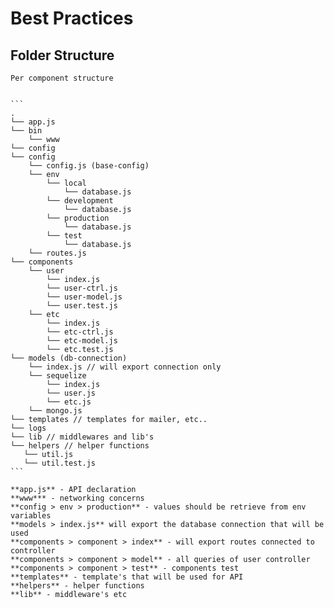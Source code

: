 # Best Practices

## Folder Structure
    
    Per component structure


    ```
    .
    └── app.js
    └── bin
        └── www
    └── config
    └── config
        └── config.js (base-config)
        └── env
            └── local
                └── database.js
            └── development
                └── database.js
            └── production
                └── database.js
            └── test
                └── database.js
        └── routes.js
    └── components
        └── user
            └── index.js
            └── user-ctrl.js
            └── user-model.js
            └── user.test.js
        └── etc
            └── index.js
            └── etc-ctrl.js
            └── etc-model.js
            └── etc.test.js
    └── models (db-connection)
        └── index.js // will export connection only
        └── sequelize
            └── index.js
            └── user.js
            └── etc.js
        └── mongo.js
    └── templates // templates for mailer, etc..
    └── logs
    └── lib // middlewares and lib's
    └── helpers // helper functions
       └── util.js
       └── util.test.js 
    ```

    **app.js** - API declaration
    **www*** - networking concerns
    **config > env > production** - values should be retrieve from env variables
    **models > index.js** will export the database connection that will be used
    **components > component > index** - will export routes connected to controller
    **components > component > model** - all queries of user controller
    **components > component > test** - components test 
    **templates** - template's that will be used for API
    **helpers** - helper functions
    **lib** - middleware's etc